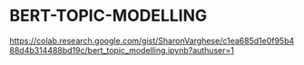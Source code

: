 # BERT-TOPIC-MODELLING

https://colab.research.google.com/gist/SharonVarghese/c1ea685d1e0f95b488d4b314488bd19c/bert_topic_modelling.ipynb?authuser=1
